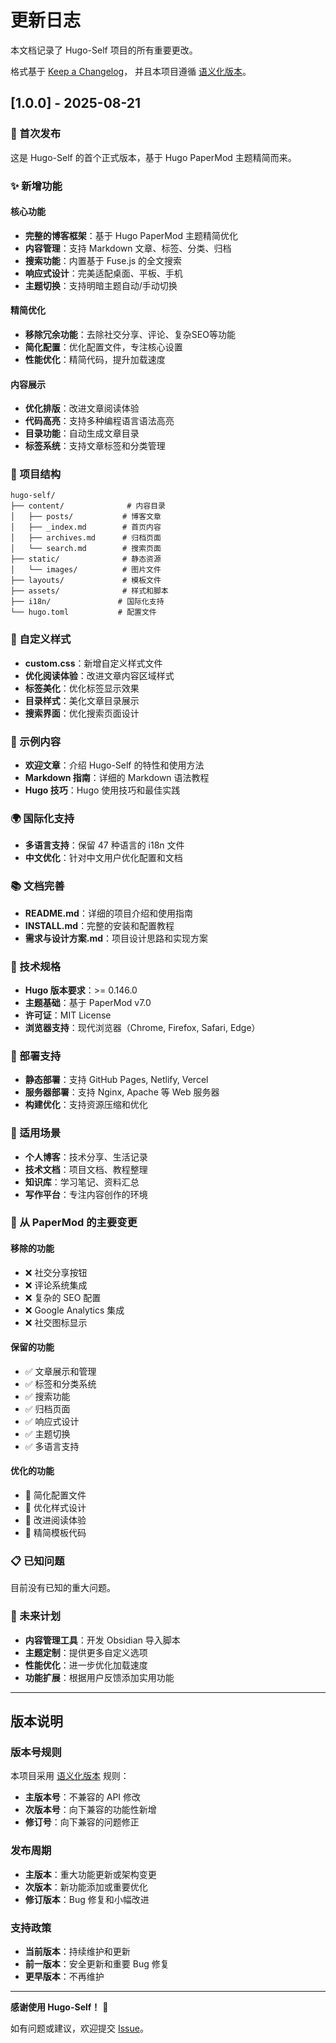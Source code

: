 # 更新日志

本文档记录了 Hugo-Self 项目的所有重要更改。

格式基于 [Keep a Changelog](https://keepachangelog.com/zh-CN/1.0.0/)，
并且本项目遵循 [语义化版本](https://semver.org/lang/zh-CN/)。

## [1.0.0] - 2025-08-21

### 🎉 首次发布

这是 Hugo-Self 的首个正式版本，基于 Hugo PaperMod 主题精简而来。

### ✨ 新增功能

#### 核心功能
- **完整的博客框架**：基于 Hugo PaperMod 主题精简优化
- **内容管理**：支持 Markdown 文章、标签、分类、归档
- **搜索功能**：内置基于 Fuse.js 的全文搜索
- **响应式设计**：完美适配桌面、平板、手机
- **主题切换**：支持明暗主题自动/手动切换

#### 精简优化
- **移除冗余功能**：去除社交分享、评论、复杂SEO等功能
- **简化配置**：优化配置文件，专注核心设置
- **性能优化**：精简代码，提升加载速度

#### 内容展示
- **优化排版**：改进文章阅读体验
- **代码高亮**：支持多种编程语言语法高亮
- **目录功能**：自动生成文章目录
- **标签系统**：支持文章标签和分类管理

### 📁 项目结构

```
hugo-self/
├── content/              # 内容目录
│   ├── posts/           # 博客文章
│   ├── _index.md        # 首页内容
│   ├── archives.md      # 归档页面
│   └── search.md        # 搜索页面
├── static/              # 静态资源
│   └── images/          # 图片文件
├── layouts/             # 模板文件
├── assets/              # 样式和脚本
├── i18n/               # 国际化支持
└── hugo.toml           # 配置文件
```

### 🎨 自定义样式

- **custom.css**：新增自定义样式文件
- **优化阅读体验**：改进文章内容区域样式
- **标签美化**：优化标签显示效果
- **目录样式**：美化文章目录展示
- **搜索界面**：优化搜索页面设计

### 📝 示例内容

- **欢迎文章**：介绍 Hugo-Self 的特性和使用方法
- **Markdown 指南**：详细的 Markdown 语法教程
- **Hugo 技巧**：Hugo 使用技巧和最佳实践

### 🌍 国际化支持

- **多语言支持**：保留 47 种语言的 i18n 文件
- **中文优化**：针对中文用户优化配置和文档

### 📚 文档完善

- **README.md**：详细的项目介绍和使用指南
- **INSTALL.md**：完整的安装和配置教程
- **需求与设计方案.md**：项目设计思路和实现方案

### 🔧 技术规格

- **Hugo 版本要求**：>= 0.146.0
- **主题基础**：基于 PaperMod v7.0
- **许可证**：MIT License
- **浏览器支持**：现代浏览器（Chrome, Firefox, Safari, Edge）

### 🚀 部署支持

- **静态部署**：支持 GitHub Pages, Netlify, Vercel
- **服务器部署**：支持 Nginx, Apache 等 Web 服务器
- **构建优化**：支持资源压缩和优化

### 🎯 适用场景

- **个人博客**：技术分享、生活记录
- **技术文档**：项目文档、教程整理
- **知识库**：学习笔记、资料汇总
- **写作平台**：专注内容创作的环境

### 🔄 从 PaperMod 的主要变更

#### 移除的功能
- ❌ 社交分享按钮
- ❌ 评论系统集成
- ❌ 复杂的 SEO 配置
- ❌ Google Analytics 集成
- ❌ 社交图标显示

#### 保留的功能
- ✅ 文章展示和管理
- ✅ 标签和分类系统
- ✅ 搜索功能
- ✅ 归档页面
- ✅ 响应式设计
- ✅ 主题切换
- ✅ 多语言支持

#### 优化的功能
- 🔄 简化配置文件
- 🔄 优化样式设计
- 🔄 改进阅读体验
- 🔄 精简模板代码

### 📋 已知问题

目前没有已知的重大问题。

### 🔮 未来计划

- **内容管理工具**：开发 Obsidian 导入脚本
- **主题定制**：提供更多自定义选项
- **性能优化**：进一步优化加载速度
- **功能扩展**：根据用户反馈添加实用功能

---

## 版本说明

### 版本号规则

本项目采用 [语义化版本](https://semver.org/lang/zh-CN/) 规则：

- **主版本号**：不兼容的 API 修改
- **次版本号**：向下兼容的功能性新增
- **修订号**：向下兼容的问题修正

### 发布周期

- **主版本**：重大功能更新或架构变更
- **次版本**：新功能添加或重要优化
- **修订版本**：Bug 修复和小幅改进

### 支持政策

- **当前版本**：持续维护和更新
- **前一版本**：安全更新和重要 Bug 修复
- **更早版本**：不再维护

---

**感谢使用 Hugo-Self！** 🎉

如有问题或建议，欢迎提交 [Issue](https://github.com/weiwei929/hugo-self/issues)。
